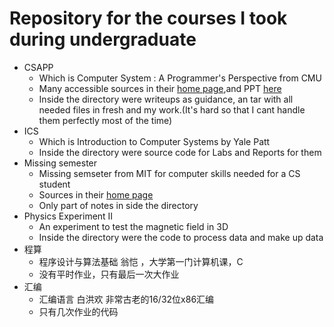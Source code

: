 # Repository for the courses I took during undergraduate


- CSAPP
  - Which is Computer System : A Programmer's Perspective from CMU
  - Many accessible sources in their [home page](http://csapp.cs.cmu.edu/),and PPT [here](http://www.cs.cmu.edu/afs/cs/academic/class/15213-f15/www/schedule.html)
  - Inside the directory were writeups as guidance, an tar with all needed files in fresh and my work.(It's hard so that I cant handle them perfectly most of the time) 
- ICS
  - Which is Introduction to Computer Systems by Yale Patt
  - Inside the directory were source code for Labs and Reports for them
- Missing semester
  - Missing semseter from MIT for computer skills needed for a CS student
  - Sources in their [home page](https://missing.csail.mit.edu/)
  - Only part of notes in side the directory
- Physics Experiment II
  - An experiment to test the magnetic field in 3D
  - Inside the directory were the code to process data and make up data
- 程算
  - 程序设计与算法基础 翁恺 ，大学第一门计算机课，C
  - 没有平时作业，只有最后一次大作业
- 汇编
  - 汇编语言 白洪欢 非常古老的16/32位x86汇编
  - 只有几次作业的代码
